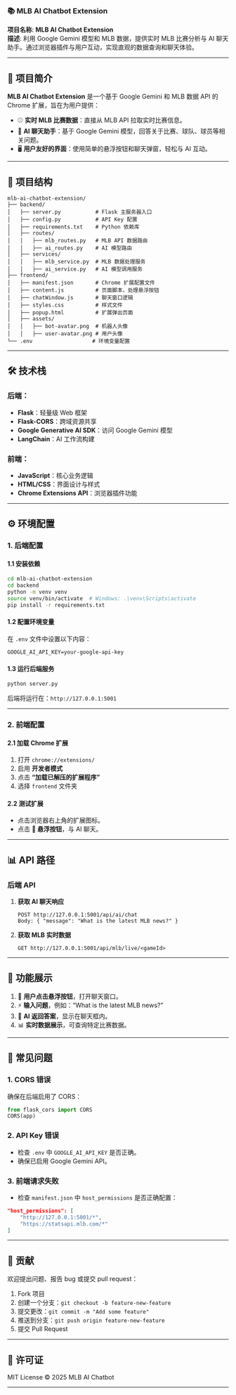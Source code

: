 ### 📚 **MLB AI Chatbot Extension**

**项目名称**: **MLB AI Chatbot Extension**  
**描述**: 利用 Google Gemini 模型和 MLB 数据，提供实时 MLB 比赛分析与 AI 聊天助手。通过浏览器插件与用户互动，实现直观的数据查询和聊天体验。

---

## 🚀 **项目简介**

**MLB AI Chatbot Extension** 是一个基于 Google Gemini 和 MLB 数据 API 的 Chrome 扩展，旨在为用户提供：

- ⚾ **实时 MLB 比赛数据**：直接从 MLB API 拉取实时比赛信息。  
- 🤖 **AI 聊天助手**：基于 Google Gemini 模型，回答关于比赛、球队、球员等相关问题。  
- 🖥️ **用户友好的界面**：使用简单的悬浮按钮和聊天弹窗，轻松与 AI 互动。

---

## 📂 **项目结构**

```
mlb-ai-chatbot-extension/
├── backend/
│   ├── server.py           # Flask 主服务器入口
│   ├── config.py           # API Key 配置
│   ├── requirements.txt    # Python 依赖库
│   ├── routes/
│   │   ├── mlb_routes.py   # MLB API 数据路由
│   │   ├── ai_routes.py    # AI 模型路由
│   ├── services/
│   │   ├── mlb_service.py  # MLB 数据处理服务
│   │   ├── ai_service.py   # AI 模型调用服务
├── frontend/
│   ├── manifest.json       # Chrome 扩展配置文件
│   ├── content.js          # 页面脚本，处理悬浮按钮
│   ├── chatWindow.js       # 聊天窗口逻辑
│   ├── styles.css          # 样式文件
│   ├── popup.html          # 扩展弹出页面
│   ├── assets/
│   │   ├── bot-avatar.png  # 机器人头像
│   │   ├── user-avatar.png # 用户头像
└── .env                   # 环境变量配置
```

---

## 🛠️ **技术栈**

### **后端：**
- **Flask**：轻量级 Web 框架  
- **Flask-CORS**：跨域资源共享  
- **Google Generative AI SDK**：访问 Google Gemini 模型  
- **LangChain**：AI 工作流构建  

### **前端：**
- **JavaScript**：核心业务逻辑  
- **HTML/CSS**：界面设计与样式  
- **Chrome Extensions API**：浏览器插件功能  

---

## ⚙️ **环境配置**

### **1. 后端配置**

#### **1.1 安装依赖**
```bash
cd mlb-ai-chatbot-extension
cd backend
python -m venv venv
source venv/bin/activate  # Windows: .\venv\Scripts\activate
pip install -r requirements.txt
```

#### **1.2 配置环境变量**
在 `.env` 文件中设置以下内容：

```env
GOOGLE_AI_API_KEY=your-google-api-key
```

#### **1.3 运行后端服务**
```bash
python server.py
```
后端将运行在：`http://127.0.0.1:5001`

---

### **2. 前端配置**

#### **2.1 加载 Chrome 扩展**
1. 打开 `chrome://extensions/`  
2. 启用 **开发者模式**  
3. 点击 **“加载已解压的扩展程序”**  
4. 选择 `frontend` 文件夹  

#### **2.2 测试扩展**
- 点击浏览器右上角的扩展图标。  
- 点击 **💬 悬浮按钮**，与 AI 聊天。

---

## 📊 **API 路径**

### **后端 API**

1. **获取 AI 聊天响应**  
   ```
   POST http://127.0.0.1:5001/api/ai/chat
   Body: { "message": "What is the latest MLB news?" }
   ```

2. **获取 MLB 实时数据**  
   ```
   GET http://127.0.0.1:5001/api/mlb/live/<gameId>
   ```

---

## 🎯 **功能展示**

1. 💬 **用户点击悬浮按钮**，打开聊天窗口。  
2. ⚡ **输入问题**，例如：“What is the latest MLB news?”  
3. 🤖 **AI 返回答案**，显示在聊天框内。  
4. 📊 **实时数据展示**，可查询特定比赛数据。  

---

## 🐞 **常见问题**

### **1. CORS 错误**
确保在后端启用了 CORS：
```python
from flask_cors import CORS
CORS(app)
```

### **2. API Key 错误**
- 检查 `.env` 中 `GOOGLE_AI_API_KEY` 是否正确。  
- 确保已启用 Google Gemini API。

### **3. 前端请求失败**
- 检查 `manifest.json` 中 `host_permissions` 是否正确配置：
```json
"host_permissions": [
    "http://127.0.0.1:5001/*",
    "https://statsapi.mlb.com/*"
]
```

---

## 🤝 **贡献**

欢迎提出问题、报告 bug 或提交 pull request：

1. Fork 项目  
2. 创建一个分支：`git checkout -b feature-new-feature`  
3. 提交更改：`git commit -m "Add some feature"`  
4. 推送到分支：`git push origin feature-new-feature`  
5. 提交 Pull Request

---

## 📄 **许可证**

MIT License © 2025 MLB AI Chatbot

---

 

